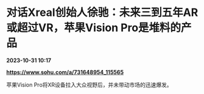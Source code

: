 # 对话Xreal创始人徐驰：未来三到五年AR或超过VR，苹果Vision Pro是堆料的产品

**2023-10-31 10:17**

**https://www.sohu.com/a/731648954_115565**

苹果Vision Pro将XR设备拉入大众视野后，并未带动市场的迅速爆发。